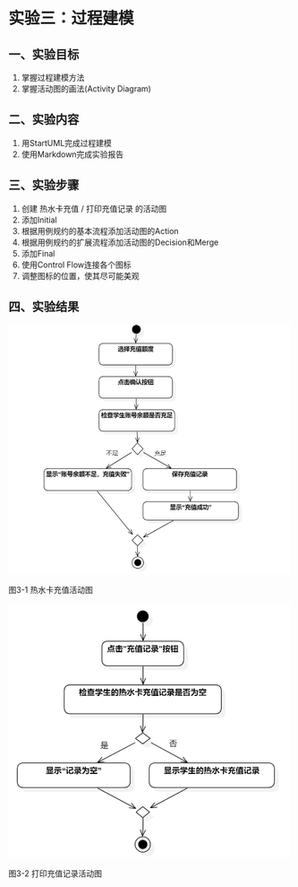 # 实验三：过程建模

## 一、实验目标
1. 掌握过程建模方法
2. 掌握活动图的画法(Activity Diagram)

## 二、实验内容
1. 用StartUML完成过程建模
2. 使用Markdown完成实验报告

## 三、实验步骤
1. 创建 热水卡充值 / 打印充值记录 的活动图
2. 添加Initial
3. 根据用例规约的基本流程添加活动图的Action
4. 根据用例规约的扩展流程添加活动图的Decision和Merge
4. 添加Final
5. 使用Control Flow连接各个图标
6. 调整图标的位置，使其尽可能美观

## 四、实验结果
![image](./shiyan3-1.png)

图3-1 热水卡充值活动图

![image](./shiyan3-2.png)

图3-2 打印充值记录活动图


